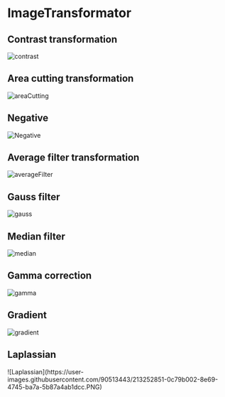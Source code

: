 # ImageTransformator
<H2>Contrast transformation</H2>

![contrast](https://user-images.githubusercontent.com/90513443/213252835-746d1f43-a5a6-4c7a-b5a1-ccc41ac7d233.PNG)

<H2>Area cutting transformation</H2>

![areaCutting](https://user-images.githubusercontent.com/90513443/213252824-98d960a5-d1c7-4691-afcc-0b3490b8ce94.PNG)

<H2>Negative</H2>

![Negative](https://user-images.githubusercontent.com/90513443/213252856-27c95c7c-3072-4cb0-815b-8340b1196abc.PNG)

<H2>Average filter transformation</H2>

![averageFilter](https://user-images.githubusercontent.com/90513443/213252832-56445e4d-e1d7-467a-b6c4-bce973681d14.PNG)

<H2>Gauss filter</H2>

![gauss](https://user-images.githubusercontent.com/90513443/213252846-0a150523-7832-420d-9661-252f5914403c.PNG)

<H2>Median filter</H2>

![median](https://user-images.githubusercontent.com/90513443/213252852-6d47b2a2-35f3-4b71-8aeb-4269e2dad2a2.PNG)


<H2>Gamma correction</H2>

![gamma](https://user-images.githubusercontent.com/90513443/213252842-ac848d30-2044-474d-822d-40ebf2e77a4d.PNG)


<H2>Gradient</H2>

![gradient](https://user-images.githubusercontent.com/90513443/213252847-ba5eae62-eab9-426c-a09e-ce81e6172463.PNG)

<H2>Laplassian</H2>
![Laplassian](https://user-images.githubusercontent.com/90513443/213252851-0c79b002-8e69-4745-ba7a-5b87a4ab1dcc.PNG)




